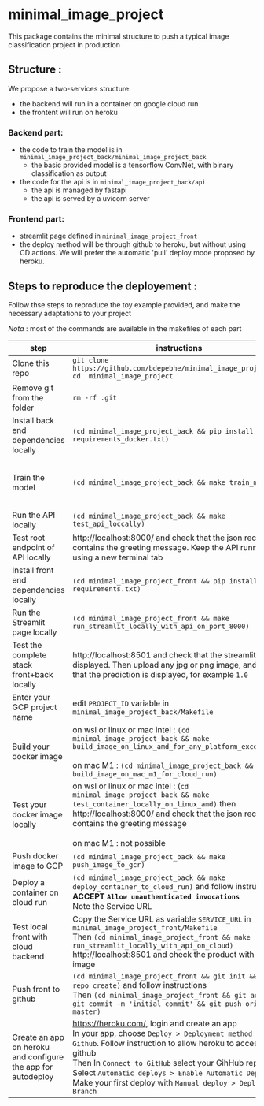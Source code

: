 # minimal_image_project

This package contains the minimal structure to push a typical image classification project in production

## Structure :

We propose a two-services structure:
- the backend will run in a container on google cloud run
- the frontent will run on heroku

### Backend part:
- the code to train the model is in `minimal_image_project_back/minimal_image_project_back`
  - the basic provided model is a tensorflow ConvNet, with binary classification as output
- the code for the api is in `minimal_image_project_back/api`
  - the api is managed by fastapi
  - the api is served by a uvicorn server
### Frontend part:
- streamlit page defined in `minimal_image_project_front`
- the deploy method will be through github to heroku, but without using CD actions. We will prefer the automatic 'pull' deploy mode proposed by heroku.


## Steps to reproduce the deployement :
Follow thse steps to reproduce the toy example provided, and make the necessary adaptations to your project

*Nota* : most of the commands are available in the makefiles of each part


|step|instructions   | notes      | adaptations |
|---|---|---|---|
|Clone this repo | `git clone https://github.com/bdepebhe/minimal_image_project.git`<br /> `cd  minimal_image_project`| ||
|Remove git from the folder | `rm -rf .git` | Since you will need to push the frontend sub-directory with git, the parent folder containing back and front should not be a git directory|
|Install back end dependencies locally | `(cd minimal_image_project_back && pip install -r requirements_docker.txt)`| tensorflow is not part of `requirements_docker.txt`, so it is safe to trigger this command even on a mac M1 where the installation of tensorflow is custom (for example `pip install tensorflow-macos==2.5.0 tensorflow-metal==0.1.2`)| Dont forget to add other specific required package to `requirements_docker.txt`. Only those used in the container at prediction time.|
|Train the model   | `(cd minimal_image_project_back && make train_model)` | | Your model will probably trained by a dedicated piece of code on another machine, such as on google colab or other. In this case, just copy the fitted model (see https://www.tensorflow.org/tutorials/keras/save_and_load)<br /> Alternatively you can use the .h5 format |
|Run the API locally | `(cd minimal_image_project_back && make test_api_loccally)` | | Edit `api/fast.py` : change the location of the model (might be a h5 file), or the prediction output format.|
|Test root endpoint of API locally | http://localhost:8000/ and check that the json received contains the greeting message. Keep the API running by using a new terminal tab|
|Install front end dependencies locally | `(cd minimal_image_project_front && pip install -r requirements.txt)`| | Dont forget to add other specific required package to `requirements.txt`. Anything imported in your `streamlit_app.py` file.|
|Run the Streamlit page locally | `(cd minimal_image_project_front && make run_streamlit_locally_with_api_on_port_8000)`| | Create your custom frontend. For example, after receiving the result from API, you might want to display it your own way|
|Test the complete stack front+back locally| http://localhost:8501 and check that the streamlit page is displayed. Then upload any jpg or png image, and check that the prediction is displayed, for example `1.0`| | Make your own manual test and iterate other both the API code and the page design. They are both in autoreload mode, so you can make fast loops ! |
|Enter your GCP project name | edit `PROJECT_ID` variable in `minimal_image_project_back/Makefile`| | If necessary : modify also `IMAGE_NAME` and `GCR_REGION`|
|Build your docker image | on wsl or linux or mac intel : `(cd minimal_image_project_back && make build_image_on_linux_amd_for_any_platform_except_m1)`<br /><br /> on mac M1 : `(cd minimal_image_project_back && make build_image_on_mac_m1_for_cloud_run)` | On mac M1, we use a special builder (buildx) and must specify the amd64 architecture (google servers are amd64 machines), because the default `docker build` command makes images for the local architecture (arm for the mac M1 machines)| Edit the dockerfile if other files are needed inside the image. Note that the tensorflow installation has been put on purpose on the top layer, because this is a heavy step that can be cached in case of successive multiple builds |
|Test your docker image locally | on wsl or linux or mac intel : (`cd minimal_image_project_back && make test_container_locally_on_linux_amd)` then http://localhost:8000/ and check that the json received contains the greeting message <br /><br /> on mac M1 : not possible | A workaround for M1 would be to use a arm image built just for the purpose of this test (using the instruction `build_image_on_mac_m1_for_mac_m1_warning_not_possible_if_tensorflow` in the Makefile). But for the moment (jan.2022), it seems that Tensorflow has not released a version capable of the arm architecture and the linux buster OS., so the build raises an error when trying to pip install tensorflow|
|Push docker image to GCP | `(cd minimal_image_project_back && make push_image_to_gcr)`| Google Cloud Registry might be shortly depreciated. See Artifact Registry |
|Deploy a container on cloud run | `(cd minimal_image_project_back && make deploy_container_to_cloud_run)` and follow instruction. **ACCEPT `Allow unauthenticated invocations`** <br /> Note the Service URL|
|Test local front with cloud backend | Copy the Service URL as variable `SERVICE_URL` in `minimal_image_project_front/Makefile`<br /> Then `(cd minimal_image_project_front && make run_streamlit_locally_with_api_on_cloud)` <br /> http://localhost:8501 and check the product with an image| | 
|Push front to github| `(cd minimal_image_project_front && git init && gh repo create)` and follow instructions <br /> Then `(cd minimal_image_project_front && git add * && git commit -m 'initial commit' && git push origin master)`|
|Create an app on heroku and configure the app for autodeploy| https://heroku.com/, login and create an app<br /> In your app, choose `Deploy > Deployment method > Github`. Follow instruction to allow heroku to access your github <br /> Then In `Connect to GitHub` select your GihHub repo, <br /> Select `Automatic deploys > Enable Automatic Deploys`. <br /> Make your first deploy with `Manual deploy > Deploy Branch`| We use manual deploy for the first deploy, but we could alternatively make a useless push to master on github, with a useless change like a trailing line in any file. Since the autodeploy is activated, this would automaticly deploy on heroku.|


